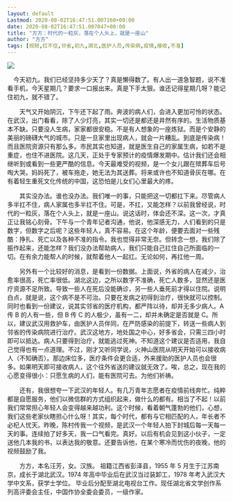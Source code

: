 ```yaml
---
layout: default
Lastmod: 2020-08-02T16:47:51.007160+00:00
date: 2020-08-02T16:47:51.007047+00:00
title: "方方：时代的一粒灰，落在个人头上，就是一座山"
author: "方方"
tags: [视频,扛不住,邻省,初九,湖北,医护人员,传染病,疫情,接收,不准]
---
```


![](https://images.weserv.nl/?url=http%3A//pub.creaders.net/upload_files/image/202002/20200210_15813994511222.png)

　今天初九。我们已经坚持多少天了？真是懒得数了。有人出一道急智题，说不准看手机，今天星期几？要求一口报出来。真是下手太狠。谁还记得星期几呀？能记住初九，就不错了。

　　天气又开始阴沉，下午还下起了雨。奔波的病人们，会进入更加可怜的状态。在武汉，出门看看，除了人少灯亮，其实一切还是都还是井然有序的。生活物质基本不缺。只要没人生病，家家都很安稳。不是有人想象的一座炼狱。而是个安静的美丽的磅礴大气的城市。只是一旦家里出现病人，就会一片糟乱。到底是传染病！而且医院资源只有那么多。市民其实也知道，就是医生自己的家属生病，如若不是重症，也住不进医院。这几天，正处于专家预计的疫情爆发期中。估计我们还会相继听到或看到一些更严酷的信息。今天最难受的视频，是一个女儿跟在殡葬车后号啕大哭。妈妈死了，被车拖走，她无法为其送葬。将来或许也不知道骨灰在哪。在有着轻生重死文化传统的中国，这恐怕是儿女们心里最大的疼。

　　其实没办法。谁也没办法。我们唯一的事，只能把这一切都扛下来。尽管病人多半扛不住，病人家属也多半扛不住。可是，不扛，又能怎样？以前我曾经说，时代的一粒灰，落在个人头上，就是一座山。说这话时，体会还不深。这一次，才真正让我铭心刻骨。下午与一个青年记者沟通，他说，他深感无力，人们看到的只是数字，但数字之后呢？这些年轻人，真不容易。在这个年龄，便要去面对一些残酷：挣扎、死亡以及各种不准的指令。我也觉得非常无奈。但转念一想，我们除了振作起来，还能怎样？我们没办法帮助病人，我们只能自己扛住自己所面临的一切。在有余力能帮人的时候，就帮着他人一起扛。无论如何，再扛他一周。

　　另外有一个比较好的消息，是看到一份数据。上面说，外省的病人在减少，治愈率很高，死亡率很低。湖北这边，之所以数字不准确，死亡人数多，显然还是医疗资源不足所致。导致一些人在死后没能确诊，另一些人垂死前才得以住院。说明白点，就是说，这个病不是不可治。只要在发病之初得到治疗，很快就可以控制。同时也看到一份建议，说其实邻省的医疗机构，都严阵以待，却并无多少病人。A 传 B 的人有一些，但 B 传 C 的人极少，虽有一二，却并未确定是否就是 C。所以，建议武汉用救护车，由医护人员伴同，在严防感染的前提下，转送一些病人到邻省的传染病院进行治疗。武汉这地方，地处国之中心，好多省会，只需三四小时即可以抵达。病人只要得到治疗，就能逃过死神。不知道这个建议是否适用，我自己觉得也有一点道理。不过，刚才又听同学说，火神山医院从明天开始可以接收病人（不知确否）。那边床位多，医疗条件会更合适，外来援助的医护人员也会很多。如果明天即可接收病人，这个往外省送的建议就无效了。唉，总之，现在我的心愿变得很小：只愿生病的人们，能有医院可去。为他们祈祷。

　　还有，我很想夸一下武汉的年轻人。有几万青年志愿者在疫情前线奔忙。纯粹都是自愿服务，他们以微信群的方式组织起来，做什么的都有。相当了不起！以前我们常常担心年轻人会变得越来越功利。这个时候，看着朝气蓬勃的他们，心想，我们这些老家伙瞎担心什么呀！其实，每个时代，都有与它相匹配的人，年长者不必杞人忧天。昨晚，陈村传我一个视频，是武汉一个年轻人拍下封城后每一天每一天的事。连续拍了好多天，我一口气看完。真好。以后有机会见到这小伙子，一定送他几本我的书，以表达我的敬意。还要告诉他，在某个寒冷而忧伤的夜晚，他的视频鼓励了我。

　　方方，本名汪芳，女。汉族。 祖籍江西省彭泽县，1955 年 5 月生于江苏南京，成长于湖北武汉。1974 年高中毕业后在武汉当过装卸工，1978 年考入武汉大学中文系，获学士学位。 毕业后分配至湖北电视台工作。现任湖北省文学创作系列高评委会主任，中国作协全委会委员，一级作家。
